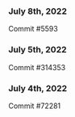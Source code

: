 ### July 8th, 2022

Commit #5593

### July 5th, 2022

Commit #314353


### July 4th, 2022

Commit #72281
